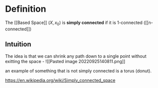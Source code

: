 # Definition

The [[Based Space]] $(X, x_{0})$ is **simply connected** if it is $1$-connected ([[n-connected]])

## Intuition

The idea is that we can shrink any path down to a single point without exitting the space -
![[Pasted image 20220925140811.png]]

an example of something that is not simply connected is a torus (donut).

https://en.wikipedia.org/wiki/Simply_connected_space

